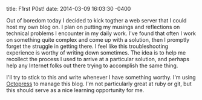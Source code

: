 title: F1rst P0st!
date: 2014-03-09 16:03:30 -0400

Out of boredom today I decided to kick togther a web server that I could host my own blog on. I plan on putting my musings and reflections on technical problems I encounter in my daily work. I've found that often I work on something quite complex and come up with a solution, then I promptly forget the struggle in getting there. I feel like this troubleshooting experience is worthy of writing down sometimes. The idea is to help me recollect the process I used to arrive at a particular solution, and perhaps help any Internet folks out there trying to accomplish the same thing.

I'll try to stick to this and write whenever I have something worthy. I'm using [Octopress](http://octopress.org/) to manage this blog. I'm not particularly great at ruby or git, but this should serve as a nice learning opportunity for me.
